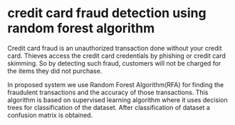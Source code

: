 # credit card fraud detection using random forest algorithm
 Credit card fraud is an unauthorized transaction done without your credit card. Thieves access the credit card credentials by phishing or credit card skimming. So by detecting such fraud, customers will not be charged for the items they did not purchase.
 
 
In proposed system we use Random Forest Algorithm(RFA) for finding the fraudulent transactions and the accuracy of those transactions. This algorithm is based on supervised learning algorithm where it uses decision trees for classification of the dataset. After classification of dataset a confusion matrix is obtained.
